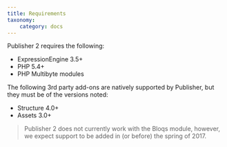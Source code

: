 ```yaml
---
title: Requirements
taxonomy:
    category: docs
---
```


Publisher 2 requires the following:

- ExpressionEngine 3.5+
- PHP 5.4+
- PHP Multibyte modules

The following 3rd party add-ons are natively supported by Publisher, but they must be of the versions noted:

- Structure 4.0+
- Assets 3.0+

> Publisher 2 does not currently work with the Bloqs module, however, we expect support to be added in (or before) the spring of 2017.